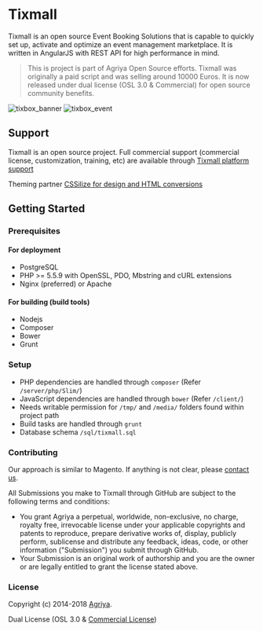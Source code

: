 # Tixmall

Tixmall is an open source Event Booking Solutions that is capable to quickly set up, activate and optimize an event
management marketplace. It is written in AngularJS with REST API for high performance in mind.

> This is project is part of Agriya Open Source efforts. Tixmall was originally a paid script and was selling around 10000 Euros. It is now released under dual license (OSL 3.0 & Commercial) for open source community benefits.

![tixbox_banner](https://user-images.githubusercontent.com/4700341/48555231-96919900-e906-11e8-91c1-47188e1e5686.png)
![tixbox_event](https://user-images.githubusercontent.com/4700341/48555232-96919900-e906-11e8-850b-096fd894d29c.png)

## Support

Tixmall is an open source project. Full commercial support (commercial license, customization, training, etc) are available through [Tixmall platform support](https://www.agriya.com/solutions/event-booking-solution)

Theming partner [CSSilize for design and HTML conversions](http://cssilize.com/)

## Getting Started

### Prerequisites

#### For deployment

* PostgreSQL
* PHP >= 5.5.9 with OpenSSL, PDO, Mbstring and cURL extensions
* Nginx (preferred) or Apache

#### For building (build tools)

* Nodejs
* Composer
* Bower
* Grunt

### Setup

* PHP dependencies are handled through `composer` (Refer `/server/php/Slim/`)
* JavaScript dependencies are handled through `bower` (Refer `/client/`)
* Needs writable permission for `/tmp/` and `/media/` folders found within project path
* Build tasks are handled through `grunt`
* Database schema `/sql/tixmall.sql`

### Contributing

Our approach is similar to Magento. If anything is not clear, please [contact us](https://www.agriya.com/contact).

All Submissions you make to Tixmall through GitHub are subject to the following terms and conditions:

* You grant Agriya a perpetual, worldwide, non-exclusive, no charge, royalty free, irrevocable license under your applicable copyrights and patents to reproduce, prepare derivative works of, display, publicly perform, sublicense and distribute any feedback, ideas, code, or other information ("Submission") you submit through GitHub.
* Your Submission is an original work of authorship and you are the owner or are legally entitled to grant the license stated above.


### License

Copyright (c) 2014-2018 [Agriya](https://www.agriya.com/).

Dual License (OSL 3.0 & [Commercial License](https://www.agriya.com/contact))
